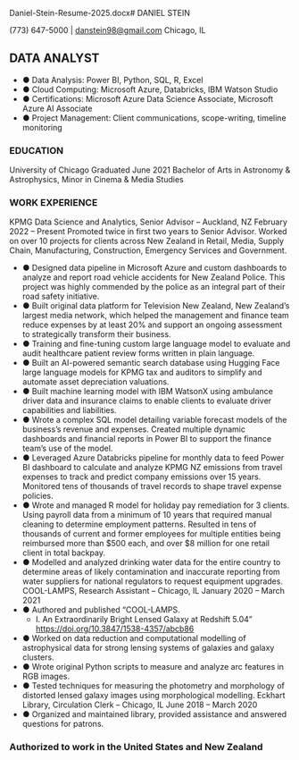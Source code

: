 Daniel-Stein-Resume-2025.docx# DANIEL STEIN 

(773) 647-5000 | danstein98@gmail.com Chicago, IL 

## DATA ANALYST 

* ● Data Analysis: Power BI, Python, SQL, R, Excel
* ● Cloud Computing: Microsoft Azure, Databricks, IBM Watson Studio
* ● Certifications: Microsoft Azure Data Science Associate, Microsoft Azure AI Associate
* ● Project Management: Client communications, scope-writing, timeline monitoring

### EDUCATION 

University of Chicago Graduated June 2021 Bachelor of Arts in Astronomy & Astrophysics, Minor in Cinema & Media Studies 

### WORK EXPERIENCE 

KPMG Data Science and Analytics, Senior Advisor – Auckland, NZ February 2022 – Present Promoted twice in first two years to Senior Advisor. Worked on over 10 projects for clients across New Zealand in Retail, Media, Supply Chain, Manufacturing, Construction, Emergency Services and Government. 

* ● Designed data pipeline in Microsoft Azure and custom dashboards to analyze and report road vehicle accidents for New Zealand Police. This project was highly commended by the police as an integral part of their road safety initiative.
* ● Built original data platform for Television New Zealand, New Zealand’s largest media network, which helped the management and finance team reduce expenses by at least 20% and support an ongoing assessment to strategically transform their business.
* ● Training and fine-tuning custom large language model to evaluate and audit healthcare patient review forms written in plain language.
* ● Built an AI-powered semantic search database using Hugging Face large language models for KPMG tax and auditors to simplify and automate asset depreciation valuations.
* ● Built machine learning model with IBM WatsonX using ambulance driver data and insurance claims to enable clients to evaluate driver capabilities and liabilities.
* ● Wrote a complex SQL model detailing variable forecast models of the business’s revenue and expenses. Created multiple dynamic dashboards and financial reports in Power BI to support the finance team’s use of the model.
* ● Leveraged Azure Databricks pipeline for monthly data to feed Power BI dashboard to calculate and analyze KPMG NZ emissions from travel expenses to track and predict company emissions over 15 years. Monitored tens of thousands of travel records to shape travel expense policies.
* ● Wrote and managed R model for holiday pay remediation for 3 clients. Using payroll data from a minimum of 10 years that required manual cleaning to determine employment patterns. Resulted in tens of thousands of current and former employees for multiple entities being reimbursed more than $500 each, and over $8 million for one retail client in total backpay.
* ● Modelled and analyzed drinking water data for the entire country to determine areas of likely contamination and inaccurate reporting from water suppliers for national regulators to request equipment upgrades. COOL-LAMPS, Research Assistant – Chicago, IL January 2020 – March 2021
* ● Authored and published “COOL-LAMPS. 
	+ I. An Extraordinarily Bright Lensed Galaxy at Redshift 5.04” https://doi.org/10.3847/1538-4357/abcb86
* ● Worked on data reduction and computational modelling of astrophysical data for strong lensing systems of galaxies and galaxy clusters.
* ● Wrote original Python scripts to measure and analyze arc features in RGB images.
* ● Tested techniques for measuring the photometry and morphology of distorted lensed galaxy images using morphological modelling. Eckhart Library, Circulation Clerk – Chicago, IL June 2018 – March 2020
* ● Organized and maintained library, provided assistance and answered questions for patrons.
### Authorized to work in the United States and New Zealand 

